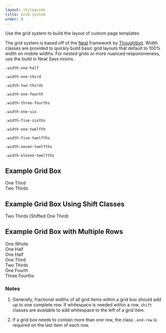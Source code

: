 ```yaml
---
layout: styleguide
title: Grid System
order: 0
---
```


<p class="lead-in">Use the grid system to build the layout of custom page templates</p>

The grid system is based off of the [Neat](http://neat.bourbon.io/) framework by [Thoughtbot](https://thoughtbot.com/). Width classes are provided to quickly build basic grid layouts that default to 100% width on mobile widths. For nested grids or more nuanced responsiveness, use the build in Neat Sass mixins.

<div class="grid-box">
  <div class="grid-item width-one-half">
    <p><code>.width-one-half</code></p>
    <p><code>.width-one-third</code></p>
    <p><code>.width-two-thirds</code></p>
    <p><code>.width-one-fourth</code></p>
    <p><code>.width-three-fourths</code></p>
    <p><code>.width-one-six</code></p>
  </div>
  <div class="grid-item width-one-half">
    <p><code>.width-five-sixths</code></p>
    <p><code>.width-one-twelfth</code></p>
    <p><code>.width-five-twelfths</code></p>
    <p><code>.width-seven-twelfths</code></p>
    <p><code>.width-eleven-twelfths</code></p>
  </div>
</div>

## Example Grid Box

<div class="preview">
  <div class="grid-box grid-box-example">
    <div class="grid-item width-one-third">One Third</div>
    <div class="grid-item width-two-thirds">Two Thirds</div>
  </div>
</div>

## Example Grid Box Using Shift Classes

<div class="preview">
  <div class="grid-box grid-box-example">
    <div class="grid-item width-two-thirds shift-one-third">Two Thirds (Shifted One Third)</div>
  </div>
</div>


## Example Grid Box with Multiple Rows

<div class="preview">
  <div class="grid-box grid-box-example">
    <div class="grid-item width-one-whole">One Whole</div>
    <div class="grid-item width-one-half">One Half</div>
    <div class="grid-item width-one-half end-row">One Half</div>
    <div class="grid-item width-one-third">One Third</div>
    <div class="grid-item width-two-thirds end-row">Two Thirds</div>
    <div class="grid-item width-one-fourth">One Fourth</div>
    <div class="grid-item width-three-fourths">Three Fourths</div>
  </div>
</div>

### Notes

1. Generally, fractional widths of all grid items within a grid box should add up to one complete row. If whitespace is needed within a row, `shift` classes are available to add whitespace to the left of a grid item.

1. If a grid box needs to contain more than one row, the class `.end-row` is required on the last item of each row.